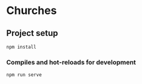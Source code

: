 # Churches

## Project setup
```
npm install
```

### Compiles and hot-reloads for development
```
npm run serve
```